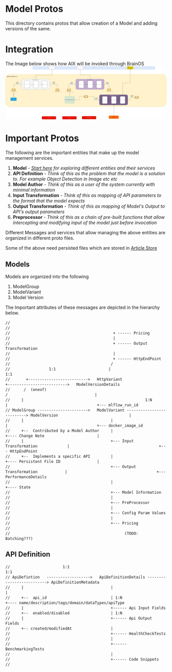 # Model Protos
This directory contains protos that allow creation of a Model and adding versions of the same. 

# Integration
The Image below shows how AIX will be invoked through BrainOS
![Here](https://github.com/brain-os/brain-proto/blob/model-storage/jio/brain/proto/model/Aix%20Function%20Invocation.svg) 

# Important Protos
The following are the important entities that make up the model management services. 

1. **Model** - *[Start here](https://github.com/brain-os/brain-proto/edit/model-storage/jio/brain/proto/model/model.proto) for exploring different entities and their services*
2. **API Definition**  - *Think of this as the problem that the model is a solution to. For example Object Detection in Image etc etc*
3. **Model Author** - *Think of this as a user of the system currently with minimal information*
4. **Input Transformation** - *Think of this as mapping of API parameters to the format that the model expects*
5. **Output Transformation** - *Think of this as mapping of Model's Output to API's output parameters*
6. **Preprocessor** - *Think of this as a chain of pre-built functions that allow intercepting and modifying input of the model just before invocation*

Different Messages and services that allow managing the above entities are organized in different proto files. 

Some of the above need persisted files which are stored in [Article Store](https://github.com/brain-os/brain-proto/edit/model-storage/jio/brain/proto/stores/article_store.md)

## Models
Models are organized into the following

1.  ModelGroup
2.  ModelVariant
3.  Model Version

The Important attributes of these messages are depicted in the hierarchy below. 
```
//
//
//                                             + ------ Pricing
//                                             |
//                                             + ------ Output Transformation
//                                             |
//                                             + ------ HttpEndPoint
//                                            /
//                 1:1                       |                                                    1:1
//       +-------------------------->   HttpVariant                                   +-------------------------->   ModelVersionDetails
//      /  (oneof)                                                                   /                                      |
//     |                                                     1:N                    |                                       +--- mlflow_run_id
// ModelGroup ---------------------->   ModelVariant --------------------------> ModelVersion                               |
//     |                                      |                                     |                                       +--- docker_image_id
//     +--  Contributed by a Model Author     |                                     +---- Change Note                       |
//     |                                      +--- Input Transformation             |                                       +--- HttpEndPoint
//     +--  Implements a specific API         |                                     +---- Persistent File ID                |
//                                            +--- Output Transformation            |                                       +--- PerformanceDetails
//                                            |                                     +---- State
//                                            +--- Model Information 
//                                            |
//                                            +--- PreProcessor
//                                            |
//                                            +--- Config Param Values
//                                            |
//                                            +--- Pricing
//
//                                                  (TODO: Batching???)

```


## API Definition

```
//                       1:1                                          1:1
// ApiDefintion   ------------------->   ApiDefinitionDetails --------------------------> ApiDefinitionMetadata
//     |                                      |                                               |
//     +--  api_id                            | 1:N                                           +---- name/description/tags/domain/dataTypes/apiType
//     |                                      +------ Api Input Fields                        
//     +--  enabled/disabled                  | 1:N                                           
//     |                                      +------ Api Output Fields
//     +-- created/modifiedAt                 |
//                                            +------ HealthCheckTests
//                                            |
//                                            +------ BenchmarkingTests
//                                            |
//                                            +------ Code Snippets
//
```
